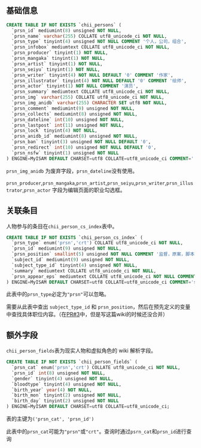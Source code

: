 ## 基础信息

```sql
CREATE TABLE IF NOT EXISTS `chii_persons` (
  `prsn_id` mediumint(8) unsigned NOT NULL,
  `prsn_name` varchar(255) COLLATE utf8_unicode_ci NOT NULL,
  `prsn_type` tinyint(4) unsigned NOT NULL COMMENT '个人，公司，组合',
  `prsn_infobox` mediumtext COLLATE utf8_unicode_ci NOT NULL,
  `prsn_producer` tinyint(1) NOT NULL,
  `prsn_mangaka` tinyint(1) NOT NULL,
  `prsn_artist` tinyint(1) NOT NULL,
  `prsn_seiyu` tinyint(1) NOT NULL,
  `prsn_writer` tinyint(4) NOT NULL DEFAULT '0' COMMENT '作家',
  `prsn_illustrator` tinyint(4) NOT NULL DEFAULT '0' COMMENT '绘师',
  `prsn_actor` tinyint(1) NOT NULL COMMENT '演员',
  `prsn_summary` mediumtext COLLATE utf8_unicode_ci NOT NULL,
  `prsn_img` varchar(255) COLLATE utf8_unicode_ci NOT NULL,
  `prsn_img_anidb` varchar(255) CHARACTER SET utf8 NOT NULL,
  `prsn_comment` mediumint(9) unsigned NOT NULL,
  `prsn_collects` mediumint(8) unsigned NOT NULL,
  `prsn_dateline` int(10) unsigned NOT NULL,
  `prsn_lastpost` int(11) unsigned NOT NULL,
  `prsn_lock` tinyint(4) NOT NULL,
  `prsn_anidb_id` mediumint(8) unsigned NOT NULL,
  `prsn_ban` tinyint(3) unsigned NOT NULL DEFAULT '0',
  `prsn_redirect` int(10) unsigned NOT NULL DEFAULT '0',
  `prsn_nsfw` tinyint(1) unsigned NOT NULL
) ENGINE=MyISAM DEFAULT CHARSET=utf8 COLLATE=utf8_unicode_ci COMMENT='（现实）人物表';
```

`prsn_img_anidb` 为废弃字段，`prsn_dateline`没有使用。

`prsn_producer`,`prsn_mangaka`,`prsn_artist`,`prsn_seiyu`,`prsn_writer`,`prsn_illustrator`,`prsn_actor` 字段为编辑页面的职业勾选框。

## 关联条目

人物参与的条目在`chii_person_cs_index`表中。

```sql
CREATE TABLE IF NOT EXISTS `chii_person_cs_index` (
  `prsn_type` enum('prsn','crt') COLLATE utf8_unicode_ci NOT NULL,
  `prsn_id` mediumint(9) unsigned NOT NULL,
  `prsn_position` smallint(5) unsigned NOT NULL COMMENT '监督，原案，脚本,..',
  `subject_id` mediumint(9) unsigned NOT NULL,
  `subject_type_id` tinyint(4) unsigned NOT NULL,
  `summary` mediumtext COLLATE utf8_unicode_ci NOT NULL,
  `prsn_appear_eps` mediumtext COLLATE utf8_unicode_ci NOT NULL COMMENT '可选，人物参与的章节'
) ENGINE=MyISAM DEFAULT CHARSET=utf8 COLLATE=utf8_unicode_ci COMMENT='subjects'' credits/creator & staff (c&s)index';
```

此表中的`prsn_type`必定为`"prsn"`可以忽略。

需要从此表中查出 `subject_type_id` 和 `prsn_position`，然后在预先定义的变量中查找具体职位内容。（在[PR#3](https://github.com/bangumi/server/pull/3)中，但是写这篇wiki的时候还没合并）

## 额外字段

`chii_person_fields`表为现实人物和虚拟角色的 wiki 解析字段。

```sql
CREATE TABLE IF NOT EXISTS `chii_person_fields` (
  `prsn_cat` enum('prsn','crt') COLLATE utf8_unicode_ci NOT NULL,
  `prsn_id` int(8) unsigned NOT NULL,
  `gender` tinyint(4) unsigned NOT NULL,
  `bloodtype` tinyint(4) unsigned NOT NULL,
  `birth_year` year(4) NOT NULL,
  `birth_mon` tinyint(2) unsigned NOT NULL,
  `birth_day` tinyint(2) unsigned NOT NULL
) ENGINE=MyISAM DEFAULT CHARSET=utf8 COLLATE=utf8_unicode_ci;
```

表的主键为`('prsn_cat', 'prsn_id')`

此表中的`prsn_cat`可能为`"prsn"`或`"crt"`。查询时通过`psrn_cat`和`prsn_id`进行查询

